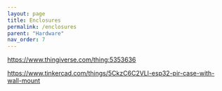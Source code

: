 ```yaml
---
layout: page
title: Enclosures
permalink: /enclosures
parent: "Hardware"
nav_order: 7
---
```


https://www.thingiverse.com/thing:5353636

https://www.tinkercad.com/things/5CkzC6C2VLl-esp32-pir-case-with-wall-mount
